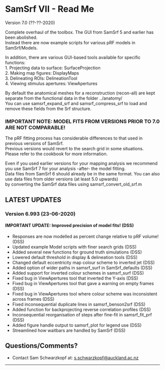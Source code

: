 # SamSrf VII - Read Me
Version 7.0 (??-??-2020)

Complete overhaul of the toolbox. The GUI from SamSrf 5 and earlier has been abolished.  
Instead there are now example scripts for various pRF models in SamSrf/Models.  

In addition, there are various GUI-based tools available for specific functions:  
    1. Projecting data to surface:  SurfaceProjection  
    2. Making map figures:          DisplayMaps  
    3. Delineating ROIs:            DelineationTool  
    4. Viewing stimulus apertures:  ViewApertures

By default the anatomical meshes for a reconstruction (recon-all) are kept separate from the functional data in the folder ../anatomy/  
You can use samsrf_expand_srf and samsrf_compress_srf to load and remove these fields from the Srf structure.  

### IMPORTANT NOTE: MODEL FITS FROM VERSIONS PRIOR TO 7.0 ARE NOT COMPARABLE!  
The pRF fitting process has considerable differences to that used in previous versions of SamSrf.  
Previous versions would revert to the search grid in some situations.  
Please refer to the cookbook for more information.  

Even if you used earlier versions for your mapping analysis we recommend you use SamSrf 7 for your analysis -after- the model fitting.  
Data files from SamSrf 6 should already be in the same format. You can also use data files from older versions (at least 5.0 upwards)  
by converting the SamSrf data files using samsrf_convert_old_srf.m  

## LATEST UPDATES 

### Version 6.993 (23-06-2020)  
#### IMPORTANT UPDATE: Improved precision of model fits! (DSS)  
- Responses are now modelled as percent change relative to pRF volume! (DSS)  
- Updated example Model scripts with finer search grids (DSS)  
- Added several new functions for ground truth simulations (DSS)  
- Lowered default threshold in display & delineation tools (DSS)  
- Changed default eccentricity map colour scheme to inverted jet (DSS)  
- Added option of wider paths in samsrf_surf in SamSrf_defaults (DSS)  
- Added support for inverted colour schemes in samsrf_surf (DSS)  
- Fixed bug in ViewApertures tool that inverted the Y-axis (DSS)  
- Fixed bug in ViewApertures tool that gave a warning on empty frames (DSS)  
- Fixed bug in ViewApertures tool where colour scheme was inconsistent across frames (DSS)  
- Fixed inconsequential duplicate lines in samsrf_benson2srf (DSS)  
- Added function for backprojecting reverse correlation profiles (DSS)  
- Inconsequential reorganisation of steps after fine-fit in samsrf_fit_prf (DSS)  
- Added figure handle output to samsrf_plot for legend use (DSS)  
- Streamlined how waitbars are handled by SamSrf (DSS)   

## Questions/Comments?
* Contact Sam Schwarzkopf at: s.schwarzkopf@auckland.ac.nz

------
